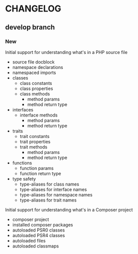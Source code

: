# CHANGELOG

## develop branch

### New

Initial support for understanding what's in a PHP source file
- source file docblock
- namespace declarations
- namespaced imports
- classes
  - class constants
  - class properties
  - class methods
    - method params
    - method return type
- interfaces
  - interface methods
    - method params
    - method return type
- traits
  - trait constants
  - trait properties
  - trait methods
    - method params
    - method return type
- functions
  - function params
  - function return type
- type safety
  - type-aliases for class names
  - type-aliases for interface names
  - type-aliases for namespace names
  - type-aliases for trait names

Initial support for understanding what's in a Composer project
- composer project
- installed composer packages
- autoloaded PSR0 classes
- autoloaded PSR4 classes
- autoloaded files
- autoloaded classmaps